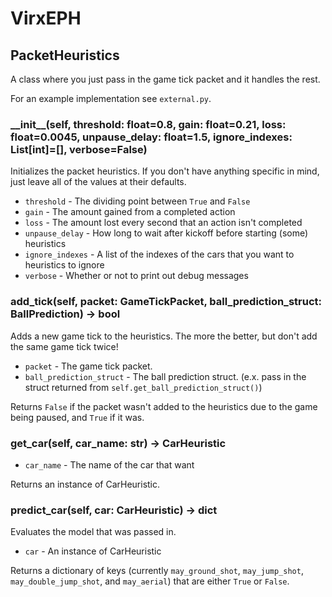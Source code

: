 # VirxEPH

## PacketHeuristics

A class where you just pass in the game tick packet and it handles the rest.

For an example implementation see `external.py`.

### \_\_init__(self, threshold: float=0.8, gain: float=0.21, loss: float=0.0045, unpause_delay: float=1.5, ignore_indexes: List[int]=[], verbose=False)

Initializes the packet heuristics. If you don't have anything specific in mind, just leave all of the values at their defaults.

+ `threshold` - The dividing point between `True` and `False`
+ `gain` - The amount gained from a completed action
+ `loss` - The amount lost every second that an action isn't completed
+ `unpause_delay` - How long to wait after kickoff before starting (some) heuristics
+ `ignore_indexes` - A list of the indexes of the cars that you want to heuristics to ignore
+ `verbose` - Whether or not to print out debug messages

### add_tick(self, packet: GameTickPacket, ball_prediction_struct: BallPrediction) -> bool

Adds a new game tick to the heuristics. The more the better, but don't add the same game tick twice!

+ `packet` - The game tick packet.
+ `ball_prediction_struct` - The ball prediction struct. (e.x. pass in the struct returned from `self.get_ball_prediction_struct()`)

Returns `False` if the packet wasn't added to the heuristics due to the game being paused, and `True` if it was.

### get_car(self, car_name: str) -> CarHeuristic

+ `car_name` - The name of the car that want

Returns an instance of CarHeuristic.

### predict_car(self, car: CarHeuristic) -> dict

Evaluates the model that was passed in.

+ `car` - An instance of CarHeuristic

Returns a dictionary of keys (currently `may_ground_shot`, `may_jump_shot`, `may_double_jump_shot`, and `may_aerial`) that are either `True` or `False`.
